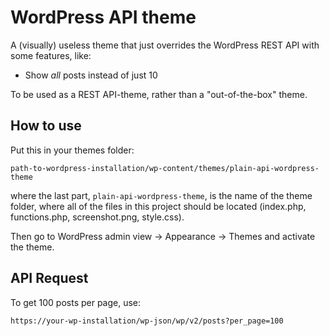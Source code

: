 # WordPress API theme

A (visually) useless theme that just overrides the WordPress REST API with some features, like:

- Show _all_ posts instead of just 10

To be used as a REST API-theme, rather than a "out-of-the-box" theme.

## How to use
Put this in your themes folder:

`path-to-wordpress-installation/wp-content/themes/plain-api-wordpress-theme`

where the last part, `plain-api-wordpress-theme`, is the name of the theme folder, where all of the files in this project should be located (index.php, functions.php, screenshot.png, style.css).

Then go to WordPress admin view -> Appearance -> Themes and activate the theme.

## API Request
To get 100 posts per page, use:
```
https://your-wp-installation/wp-json/wp/v2/posts?per_page=100
```
